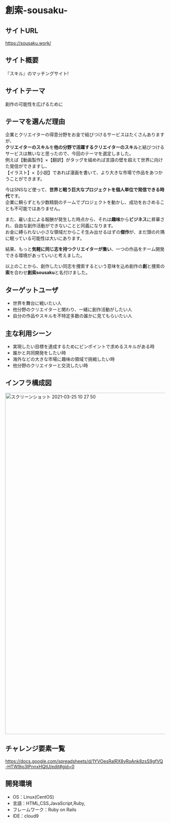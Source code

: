 # 創索-sousaku-

## サイトURL
https://sousaku.work/

## サイト概要
『スキル』のマッチングサイト!

## サイトテーマ
創作の可能性を広げるために

## テーマを選んだ理由
企業とクリエイターの得意分野をお金で結びつけるサービスはたくさんありますが、  
**クリエイターのスキル**を**他の分野で活躍するクリエイターのスキル**と結びつけるサービスは無いなと思ったので、今回のテーマを選定しました。  
例えば【動画製作】×【翻訳】がタッグを組めれば言語の壁を超えて世界に向けた発信ができますし、  
【イラスト】×【小説】であれば漫画を書いて、より大きな市場で作品をあつかうことができます。  

今はSNSなど使って、**世界と戦う巨大なプロジェクトを個人単位で発信できる時代**です。  
企業に頼らずとも少数精鋭のチームでプロジェクトを動かし、成功をおさめることも不可能ではありません。  

また、雇い主による報酬が発生した時点から、それは**趣味**から**ビジネス**に昇華され、自由な創作活動ができないことと同義になります。  
お金に縛られない小さな領域だからこそ生み出せるはずの**傑作**が、まだ頭の片隅に眠っている可能性は大いにあります。  

結果、もっと**気軽に同じ志を持つクリエイターが集い**、一つの作品をチーム開発できる環境があっていいと考えました。  

以上のことから、創作したい同志を捜索するという意味を込め創作の**創**と捜索の**索**を合わせ**創索sousaku**と名付けました。  

## ターゲットユーザ
- 世界を舞台に戦いたい人
- 他分野のクリエイターと関わり、一緒に創作活動がしたい人
- 自分の作品やスキルを不特定多数の誰かに見てもらいたい人

## 主な利用シーン
- 実現したい目標を達成するためにピンポイントで求めるスキルがある時
- 誰かと共同開発をしたい時
- 海外などの大きな市場に趣味の領域で挑戦したい時
- 他分野のクリエイターと交流したい時

## インフラ構成図

<img width="1079" alt="スクリーンショット 2021-03-25 10 27 50" src="https://user-images.githubusercontent.com/71240694/112405022-d1b4fa00-8d54-11eb-823c-a192d216a991.png">


## チャレンジ要素一覧
https://docs.google.com/spreadsheets/d/1YVOesRalRX8yRoAnk8zsS9gfVQ-HTW9jo3IPnnxHQtU/edit#gid=0


## 開発環境
- OS：Linux(CentOS)
- 言語：HTML,CSS,JavaScript,Ruby,
- フレームワーク：Ruby on Rails
- IDE：cloud9
